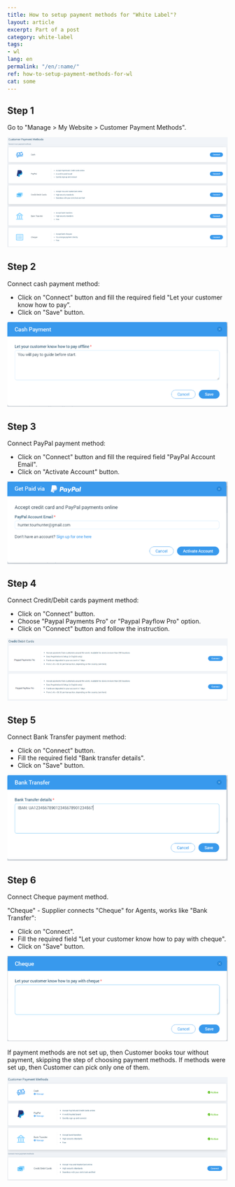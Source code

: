 ```yaml
---
title: How to setup payment methods for "White Label"?
layout: article
excerpt: Part of a post
category: white-label
tags:
- wl
lang: en
permalink: "/en/:name/"
ref: how-to-setup-payment-methods-for-wl
cat: some
---
```


## **Step 1**

Go to "Manage > My Website > Customer Payment Methods".

![How_to_setup_payment_methods_for_wl1](/assets/images/how_to_setup_payment_methods_for_wl1.png)

## **Step 2**

Connect cash payment method:

- Click on "Connect" button and fill the required field "Let your customer know how to pay”.
- Click on "Save" button.

![How_to_setup_payment_methods_for_wl2](/assets/images/how_to_setup_payment_methods_for_wl2.png)

## **Step 3**

Connect PayPal payment method:

- Click on "Connect" button and fill the required field "PayPal Account Email".
- Click on "Activate Account" button.

![How_to_setup_payment_methods_for_wl3](/assets/images/how_to_setup_payment_methods_for_wl3.png)

## **Step 4**

Connect Credit/Debit cards payment method:

- Click on "Connect" button.
- Choose "Paypal Payments Pro" or "Paypal Payflow Pro" option.
- Click on "Connect" button and follow the instruction.

![How_to_setup_payment_methods_for_wl4](/assets/images/how_to_setup_payment_methods_for_wl4.png)

## **Step 5**

Connect Bank Transfer payment method:

- Click on "Connect" button.
- Fill the required field "Bank transfer details".
- Click on "Save" button.

![How_to_setup_payment_methods_for_wl5](/assets/images/how_to_setup_payment_methods_for_wl5.png)

## **Step 6**

Connect Cheque payment method.

"Cheque" - Supplier connects "Cheque" for Agents, works like "Bank Transfer":

- Click on "Connect".
- Fill the required field "Let your customer know how to pay with cheque".
- Click on "Save" button.

![How_to_setup_payment_methods_for_wl6](/assets/images/how_to_setup_payment_methods_for_wl6.png)

If payment methods are not set up, then Customer books tour without payment, skipping the step of choosing payment methods. If methods were set up, then Customer can pick only one of them.

![How_to_setup_payment_methods_for_wl7](/assets/images/how_to_setup_payment_methods_for_wl7.png)
